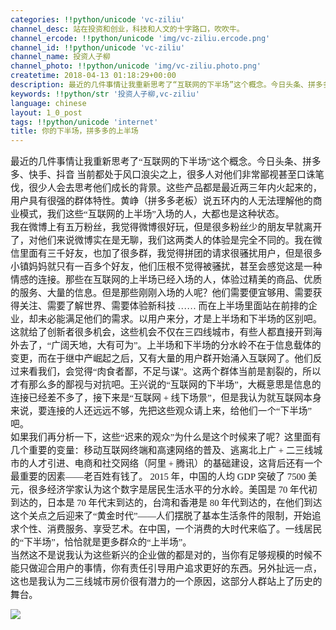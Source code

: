 ```yaml
---
categories: !!python/unicode 'vc-ziliu'
channel_desc: 站在投资和创业，科技和人文的十字路口，吹吹牛。
channel_ercode: !!python/unicode 'img/vc-ziliu.ercode.png'
channel_id: !!python/unicode 'vc-ziliu'
channel_name: 投资人子柳
channel_photo: !!python/unicode 'img/vc-ziliu.photo.png'
createtime: 2018-04-13 01:18:29+00:00
description: 最近的几件事情让我重新思考了“互联网的下半场”这个概念。今日头条、拼多多、快手、抖音\n当前都处于风口浪尖之上
keywords: !!python/str '投资人子柳,vc-ziliu'
language: chinese
layout: 1_0_post
tags: !!python/unicode 'internet'
title: 你的下半场，拼多多的上半场
---
```

<div class="rich_media_content" id="js_content">
<p style="margin:0in;font-family:微软雅黑;font-size:11.0pt;">
         最近的几件事情让我重新思考了“互联网的下半场”这个概念。今日头条、拼多多、快手、抖音
当前都处于风口浪尖之上，很多人对他们非常鄙视甚至口诛笔伐，很少人会去思考他们成长的背景。这些产品都是最近两三年内火起来的，用户具有很强的群体特性。黄峥（拼多多老板）说五环内的人无法理解他的商业模式，我们这些“互联网的上半场”入场的人，大都也是这种状态。
        </p>
<p style="margin:0in;font-family:微软雅黑;font-size:11.0pt;">
</p>
<p style="margin:0in;font-family:微软雅黑;font-size:11.0pt;">
<span lang="zh-CN">
          我在微博上有五万粉丝，我觉得微博很好玩，但是很多粉丝少的朋友早就离开了，对他们来说微博实在是无聊，我们这两类人的体验是完全不同的。我在微信里面有三千好友，也加了很多群，我觉得拼团的请求很骚扰用户，但是很多小镇妈妈就只有一百多个好友，他们压根不觉得被骚扰，甚至会感觉这是一种情感的连接。那些在互联网的上半场已经入场的人，体验过精美的商品、优质的服务、大量的信息。但是那些刚刚入场的人呢？他们需要便宜够用、需要获得关注、需要了解世界、需要体验新科技
         </span>
<span lang="en-US">
          ……
         </span>
<span lang="zh-CN">
          而在上半场里面站在前排的企业，却未必能满足他们的需求。以用户来分，才是上半场和下半场的区别吧。
         </span>
</p>
<p style="margin:0in;font-family:微软雅黑;font-size:11.0pt;">
</p>
<p style="margin:0in;font-family:微软雅黑;font-size:11.0pt;">
<span lang="zh-CN">
          这就给了创新者很多机会，这些机会不仅在三四线城市，有些人都直接开到海外去了，“广阔天地，大有可为”。上半场和下半场的分水岭不在于信息载体的变更，而在于继中产崛起之后，又有大量的用户群开始涌入互联网了。他们反过来看我们，会觉得“肉食者鄙，不足与谋”。这两个群体当前是割裂的，所以才有那么多的鄙视与对抗吧。王兴说的“互联网的下半场”，大概意思是信息的连接已经差不多了，接下来是“互联网
         </span>
<span lang="en-US">
          +
         </span>
<span lang="zh-CN">
          线下场景”，但是我认为就互联网本身来说，要连接的人还远远不够，先把这些观众请上来，给他们一个“下半场”吧。
         </span>
</p>
<p style="margin:0in;font-family:微软雅黑;font-size:11.0pt;">
</p>
<p style="margin:0in;font-family:微软雅黑;font-size:11.0pt;">
<span lang="zh-CN">
          如果我们再分析一下，这些“迟来的观众”为什么是这个时候来了呢？这里面有几个重要的变量：移动互联网终端和高速网络的普及、逃离北上广
         </span>
<span lang="en-US">
          +
         </span>
<span lang="zh-CN">
          二三线城市的人才引进、电商和社交网络（阿里
         </span>
<span lang="en-US">
          +
         </span>
<span lang="zh-CN">
          腾讯）的基础建设，这背后还有一个最重要的因素——老百姓有钱了。
         </span>
<span lang="en-US">
          2015
         </span>
<span lang="zh-CN">
          年，中国的人均
         </span>
<span lang="en-US">
          GDP
         </span>
<span lang="zh-CN">
          突破了
         </span>
<span lang="en-US">
          7500
         </span>
<span lang="zh-CN">
          美元，很多经济学家认为这个数字是居民生活水平的分水岭。美国是
         </span>
<span lang="en-US">
          70
         </span>
<span lang="zh-CN">
          年代初到达的，日本是
         </span>
<span lang="en-US">
          70
         </span>
<span lang="zh-CN">
          年代末到达的，台湾和香港是
         </span>
<span lang="en-US">
          80
         </span>
<span lang="zh-CN">
          年代到达的，在他们到达这个关点之后迎来了“黄金时代”——人们摆脱了基本生活条件的限制，开始追求个性、消费服务、享受艺术。在中国，一个消费的大时代来临了。一线居民的“下半场”，恰恰就是更多群众的“上半场”。
         </span>
</p>
<p style="margin:0in;font-family:微软雅黑;font-size:11.0pt;">
</p>
<p style="margin:0in;font-family:微软雅黑;font-size:11.0pt;">
         当然这不是说我认为这些新兴的企业做的都是对的，当你有足够规模的时候不能只做迎合用户的事情，你有责任引导用户追求更好的东西。另外扯远一点，这也是我认为二三线城市房价很有潜力的一个原因，这部分人群站上了历史的舞台。
        </p>
<p>
<img data-copyright="0" data-ratio="0.4185185185185185" data-s="300,640" data-src="" data-type="jpeg" data-w="1080" src="{{ '/img/5pjrn0aic1L0Aa2DUfOXbmCYoyCZML2r8pIUYtrtuqqOpIm6X02cScTP5nLth0y11s5HsNmmIiajLtSLaS377s5g.jpeg' | prepend: site.img | replace: '//','/' }}" style=""/>
</p>
<p>
<br/>
</p>
</div>